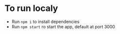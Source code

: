# To run localy
  * Run ```npm i``` to install dependencies
  * Run ```npm start``` ro start the app, default at port 3000
